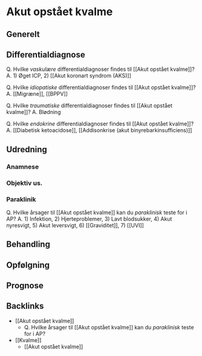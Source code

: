 # Akut opstået kvalme
## Generelt


## Differentialdiagnose
Q. Hvilke *vaskulære* differentialdiagnoser findes til [[Akut opstået kvalme]]?
A. 1) Øget ICP, 2) [[Akut koronart syndrom (AKS)]]

Q. Hvilke *idiopatiske* differentialdiagnoser findes til [[Akut opstået kvalme]]?
A. [[Migræne]], [[BPPV]]

Q. Hvilke *traumatiske* differentialdiagnoser findes til [[Akut opstået kvalme]]?
A. Blødning

Q. Hvilke *endokrine* differentialdiagnoser findes til [[Akut opstået kvalme]]?
A. [[Diabetisk ketoacidose]], [[Addisonkrise (akut binyrebarkinsufficiens)]]

## Udredning
### Anamnese

### Objektiv us.

### Paraklinik
Q. Hvilke årsager til [[Akut opstået kvalme]] kan du *paraklinisk* teste for i AP?
A. 1) Infektion, 2) Hjerteproblemer, 3) Lavt blodsukker, 4) Akut nyresvigt, 5) Akut leversvigt, 6) [[Graviditet]], 7) [[UVI]]

## Behandling


## Opfølgning


## Prognose


## Backlinks
* [[Akut opstået kvalme]]
	* Q. Hvilke årsager til [[Akut opstået kvalme]] kan du *paraklinisk* teste for i AP?
* [[Kvalme]]
	* [[Akut opstået kvalme]]

<!-- #anki/tag/med/gp #anki/deck/Medicine -->

<!-- {BearID:67D221F2-AFB6-4D8D-9030-3888102619E1-19264-000026030C123634} -->
